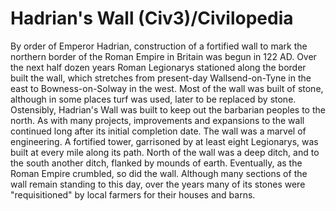 # Hadrian's Wall (Civ3)/Civilopedia

By order of Emperor Hadrian, construction of a fortified wall to mark the northern border of the Roman Empire
in Britain was begun in 122 AD. Over the next half dozen years Roman Legionarys stationed along the border
built the wall, which stretches from present-day Wallsend-on-Tyne in the east to Bowness-on-Solway in the west.
Most of the wall was built of stone, although in some places turf was used, later to be replaced by stone.
Ostensibly, Hadrian's Wall was built to keep out the barbarian peoples to the north. As with many projects,
improvements and expansions to the wall continued long after its initial completion date. The wall was a marvel
of engineering. A fortified tower, garrisoned by at least eight Legionarys, was built at every mile along its
path. North of the wall was a deep ditch, and to the south another ditch, flanked by mounds of earth.
Eventually, as the Roman Empire crumbled, so did the wall. Although many sections of the wall remain standing
to this day, over the years many of its stones were "requisitioned" by local farmers for their houses and
barns.